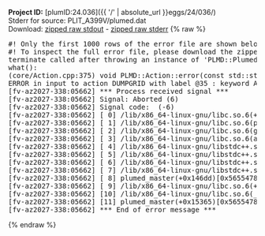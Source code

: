**Project ID:** [plumID:24.036]({{ '/' | absolute_url }}eggs/24/036/)  
Stderr for source:  PLIT_A399V/plumed.dat   
Download: [zipped raw stdout](plumed.dat.plumed_master.stdout.txt.zip) - [zipped raw stderr](plumed.dat.plumed_master.stderr.txt.zip) 
{% raw %}
<pre>
#! Only the first 1000 rows of the error file are shown below
#! To inspect the full error file, please download the zipped raw stderr file above
terminate called after throwing an instance of 'PLMD::Plumed::ExceptionError'
what():
(core/Action.cpp:375) void PLMD::Action::error(const std::string&) const
ERROR in input to action DUMPGRID with label @35 : keyword ARG is compulsory for this action
[fv-az2027-338:05662] *** Process received signal ***
[fv-az2027-338:05662] Signal: Aborted (6)
[fv-az2027-338:05662] Signal code:  (-6)
[fv-az2027-338:05662] [ 0] /lib/x86_64-linux-gnu/libc.so.6(+0x45330)[0x7f5c8f045330]
[fv-az2027-338:05662] [ 1] /lib/x86_64-linux-gnu/libc.so.6(pthread_kill+0x11c)[0x7f5c8f09eb2c]
[fv-az2027-338:05662] [ 2] /lib/x86_64-linux-gnu/libc.so.6(gsignal+0x1e)[0x7f5c8f04527e]
[fv-az2027-338:05662] [ 3] /lib/x86_64-linux-gnu/libc.so.6(abort+0xdf)[0x7f5c8f0288ff]
[fv-az2027-338:05662] [ 4] /lib/x86_64-linux-gnu/libstdc++.so.6(+0xa5ff5)[0x7f5c8f4a5ff5]
[fv-az2027-338:05662] [ 5] /lib/x86_64-linux-gnu/libstdc++.so.6(+0xbb0da)[0x7f5c8f4bb0da]
[fv-az2027-338:05662] [ 6] /lib/x86_64-linux-gnu/libstdc++.so.6(_ZSt10unexpectedv+0x0)[0x7f5c8f4a5a55]
[fv-az2027-338:05662] [ 7] /lib/x86_64-linux-gnu/libstdc++.so.6(+0xa5a6f)[0x7f5c8f4a5a6f]
[fv-az2027-338:05662] [ 8] plumed_master(+0x146dd)[0x56554780e6dd]
[fv-az2027-338:05662] [ 9] /lib/x86_64-linux-gnu/libc.so.6(+0x2a1ca)[0x7f5c8f02a1ca]
[fv-az2027-338:05662] [10] /lib/x86_64-linux-gnu/libc.so.6(__libc_start_main+0x8b)[0x7f5c8f02a28b]
[fv-az2027-338:05662] [11] plumed_master(+0x15365)[0x56554780f365]
[fv-az2027-338:05662] *** End of error message ***
</pre>
{% endraw %}
